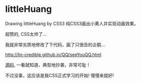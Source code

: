 # littleHuang
Drawing littleHuang by CSS3
纯CSS3画出小黄人并实现动画效果。

超赞的, CSS太帅了...

我就非常劣质地修改了下代码，画了只很丑的企鹅...

http://lin-credible.github.io/QQ/seeYouQQ.html

[源码](https://github.com/lin-credible/lin-credible.github.com/blob/master/QQ/seeYouQQ.html), 一看就知道，典型地抄袭，非常可耻！

不过没事，这应该是我CSS正式学习的开始! 慢慢来就好!
